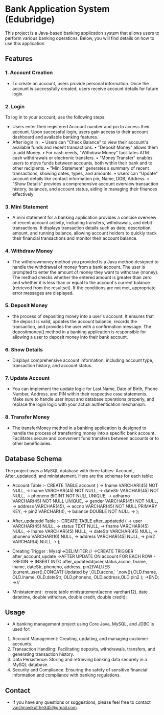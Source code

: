 # Bank Application System (Edubridge)

This project is a Java-based banking application system that allows users to perform various banking operations. Below, you will find details on how to use this application.

## Features

### 1. Account Creation

- To create an account, users provide personal information. Once the account is
successfully created, users receive account details for future login.

### 2. Login

To log in to your account, use the following steps:
-  Users enter their registered Account number and pin to access their account.
Upon successful login, users gain access to their account dashboard and
available banking features.
- After login in :
  • Users can "Check Balance" to view their account's available funds and recent
transactions.
  • "Deposit Money" allows them to add Money.
  • For cash needs, "Withdraw Money" facilitates ATM cash withdrawals or
electronic transfers.
  • "Money Transfer" enables users to move funds between accounts, both within
their bank and to other recipients.
  • "Mini Statement" generates a summary of recent transactions, showing dates,
types, and amounts.
  • Users can "Update" account details like contact information pin, Name, DOB,
Address.
  • "Show Details" provides a comprehensive account overview transaction
history, balances, and account status, aiding in managing their finances
effectively

### 3. Mini Statement

- A mini statement for a banking application provides a concise overview of
recent account activity, including transfers, withdrawals, and debit transactions. It
displays transaction details such as date, description, amount, and running balance,
allowing account holders to quickly track their financial transactions and monitor
their account balance. 

### 4. Withdraw Money

- The withdrawmoney method you provided is a Java method designed to handle the
withdrawal of money from a bank account.
The user is prompted to enter the amount of money they want
to withdraw (money). The method checks whether the entered amount is greater than
zero and whether it is less than or equal to the account's current balance (retrieved from
the resultset). If the conditions are not met, appropriate error messages are displayed.

### 5. Deposit Money

-  the process of depositing
money into a user's account. It ensures that the deposit is valid, updates the account balance,
records the transaction, and provides the user with a confirmation message.
The depositmoney() method in a banking application is responsible for allowing a user to deposit
money into their bank account.

### 6. Show Details

- Displays comprehensive account information, including account type,
transaction history, and account status.

### 7. Update Account

- You can implement the update logic for Last Name, Date of Birth, Phone Number, Address, and
PIN within their respective case statements. Make sure to handle user input and database
operations properly, and replace the login logic with your actual authentication mechanism.

### 8. Transfer Money

- The transferMoney method in a banking application is designed to handle the process of
transferring money into a specific bank account. Facilitates secure and convenient fund transfers between accounts or to
other beneficiaries.

## Database Schema
The project uses a MySQL database with three tables: Account, After_updatedd, and ministatement. Here are the schemas for each table:
- Account Table :-
  CREATE TABLE account (
 -> fname VARCHAR(45) NOT NULL,
 -> lname VARCHAR(45) NOT NULL,
 -> dateStr VARCHAR(45) NOT NULL,
 -> phoneno BIGINT NOT NULL UNIQUE,
 -> adharno VARCHAR(45) NOT NULL UNIQUE,
 -> gender VARCHAR(45) NOT NULL,
 -> address VARCHAR(45),
 -> accno VARCHAR(45) NOT NULL PRIMARY KEY,
 -> pin2 VARCHAR(4),
 -> balance DOUBLE NOT NULL
 -> );


- After_updatedd Table :-
    CREATE TABLE after_updatedd (
 -> user VARCHAR(45) NULL,
 -> status TEXT NULL,
 -> fname VARCHAR(45) NULL,
 -> lname VARCHAR(45) NULL,
 -> dateStr VARCHAR(45) NULL,
 -> phoneno VARCHAR(10) NULL,
 -> address VARCHAR(45) NULL,
 -> pin2 VARCHAR(4) NULL
 -> );

- Creating Trigger :
  Mysql->DELIMITER //
->CREATE TRIGGER after_account_update
->AFTER UPDATE ON account FOR EACH ROW
->BEGIN
-> INSERT INTO after_updatedd(user,status,accno, fname, lname, dateStr, phoneno, address, pin2)VALUES
(current_user(),CONCAT('Updated by ',OLD.accno,' ',now()),OLD.fname, OLD.lname, OLD.dateStr,
OLD.phoneno, OLD.address,OLD.pin2 );
->END;
->//

- Ministatement :
  create table ministatement(accno varchar(12),
  date datetime,
  double withdraw,
  double credit,
  double credit);


## Usage

- A banking management project using Core Java, MySQL, and JDBC is used for:

1) Account Management: Creating, updating, and managing customer accounts.
2) Transaction Handling: Facilitating deposits, withdrawals, transfers, and generating transaction history.
3) Data Persistence: Storing and retrieving banking data securely in a MySQL database.
4) Security and Compliance: Ensuring the safety of sensitive financial information and compliance with banking regulations.

## Contact

- If you have any questions or suggestions, please feel free to contact vaishnavikulthe345@gmail.com.

